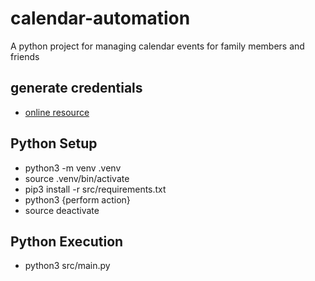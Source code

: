 # calendar-automation

A python project for managing calendar events for family members and friends

## generate credentials

- [online resource](https://medium.com/@ayushbhatnagarmit/supercharge-your-scheduling-automating-google-calendar-with-python-87f752010375)

## Python Setup

- python3 -m venv .venv
- source .venv/bin/activate
- pip3 install -r src/requirements.txt
- python3 {perform action}
- source deactivate

## Python Execution

- python3 src/main.py
